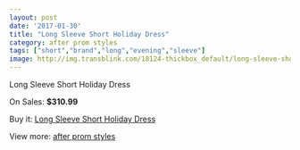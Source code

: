 ```yaml
---
layout: post
date: '2017-01-30'
title: "Long Sleeve Short Holiday Dress"
category: after prom styles
tags: ["short","brand","long","evening","sleeve"]
image: http://img.transblink.com/18124-thickbox_default/long-sleeve-short-holiday-dress.jpg
---
```

Long Sleeve Short Holiday Dress

On Sales: **$310.99**
<a href="https://www.transblink.com/en/after-prom-styles/5679-long-sleeve-short-holiday-dress.html"><amp-img layout="responsive" width="600" height="600" src="//img.transblink.com/18124-thickbox_default/long-sleeve-short-holiday-dress.jpg" alt="Long Sleeve Short Holiday Dress 0" /></a>
<a href="https://www.transblink.com/en/after-prom-styles/5679-long-sleeve-short-holiday-dress.html"><amp-img layout="responsive" width="600" height="600" src="//img.transblink.com/18126-thickbox_default/long-sleeve-short-holiday-dress.jpg" alt="Long Sleeve Short Holiday Dress 1" /></a>
<a href="https://www.transblink.com/en/after-prom-styles/5679-long-sleeve-short-holiday-dress.html"><amp-img layout="responsive" width="600" height="600" src="//img.transblink.com/18125-thickbox_default/long-sleeve-short-holiday-dress.jpg" alt="Long Sleeve Short Holiday Dress 2" /></a>

Buy it: [Long Sleeve Short Holiday Dress](https://www.transblink.com/en/after-prom-styles/5679-long-sleeve-short-holiday-dress.html "Long Sleeve Short Holiday Dress")

View more: [after prom styles](https://www.transblink.com/en/55-after-prom-styles "after prom styles")